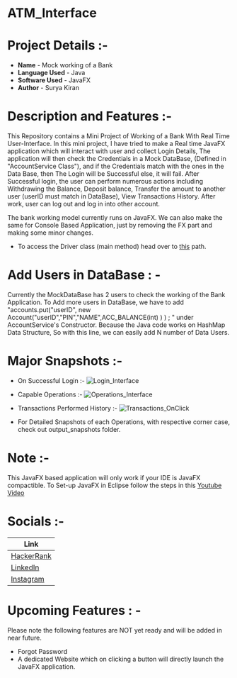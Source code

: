 # ATM_Interface 

# Project Details :-

* **Name** - Mock working of a Bank
* **Language Used** - Java
* **Software Used** - JavaFX
* **Author** - Surya Kiran

# Description and Features :- 

This Repository contains a Mini Project of Working of a Bank With Real Time User-Interface. In this mini project, I have tried to make a Real time JavaFX application which will interact with user and collect Login Details, The application will then check the Credentials in a Mock DataBase, (Defined in "AccountService Class"), and if the Credentials match with the ones in the Data Base, then The Login will be Successful else, it will fail. After Successful login, the user can perform numerous actions including Withdrawing the Balance, Deposit balance, Transfer the amount to another user (userID must match in DataBase), View Transactions History. After work, user can log out and log in into other account. 

The bank working model currently runs on JavaFX. We can also make the same for Console Based Application, just by removing the FX part and making some minor changes. 

* To access the Driver class (main method) head over to [this](ATM_Interface/bank/src/JavaFX_bank_work/Driver.java) path. 


# Add Users in DataBase : - 
Currently the MockDataBase has 2 users to check the working of the Bank Application. To Add more users in DataBase, we have to add "accounts.put("userID", new Account("userID","PIN","NAME",ACC_BALANCE(int) ) ) ; " under AccountService's Constructor. Because the Java code works on HashMap Data Structure, So with this line, we can easily add N number of Data Users. 


# Major Snapshots :- 
* On Successful Login :- 
![Login_Interface](C:\Users\m01su\Desktop\Bank_Project\output_snapshots\onSuccessful_Login\login_interface1.png "Mouse hover Title")

* Capable Operations :- 
![Operations_Interface](C:\Users\m01su\Desktop\Bank_Project\output_snapshots\onSuccessful_Login\login_interface1.png "Mouse hover Title")

* Transactions Performed History :- 
![Transactions_OnClick](C:\Users\m01su\Desktop\Bank_Project\output_snapshots\onSuccessful_Login\login_interface1.png "Mouse hover Title")

* For Detailed Snapshots of each Operations, with respective corner case, check out output_snapshots folder. 


# Note :- 
This JavaFX based application will only work if your IDE is JavaFX compactible.
To Set-up JavaFX in Eclipse follow the steps in this [Youtube Video](https://www.youtube.com/watch?v=H12uPhQ-oyY)


# Socials :- 

Link                                                                        |
----------------------------------------------------------------------------|
[HackerRank](https://www.hackerrank.com/Surya_15)|
[LinkedIn](https://www.linkedin.com/in/surya-kiran-3430b525b/)    |
[Instagram](https://www.instagram.com/suryaa.kiran/)             |


# Upcoming Features : - 
Please note the following features are NOT yet ready and will be added in near future. 
* Forgot Password
* A dedicated Website which on clicking a button will directly launch the JavaFX application. 

